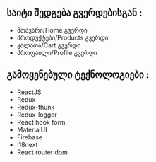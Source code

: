 ## საიტი შედგება გვერდებისგან :
* მთავარი/Home გვერდი
* პროდუქტები/Products გვერდი
* კალათა/Cart გვერდი
* პროფაილი/Profile გვერდი
## გამოყენებული ტექნოლოგიები :
* ReactJS
* Redux
* Redux-thunk
* Redux-logger
* React hook form
* MaterialUI
* Firebase
* i18next
* React router dom 

